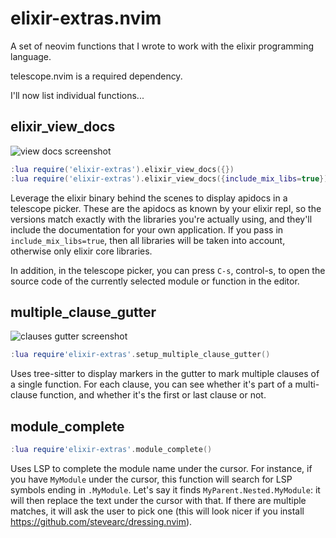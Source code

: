 # elixir-extras.nvim

A set of neovim functions that I wrote to work with the elixir programming language.

telescope.nvim is a required dependency.

I'll now list individual functions...

## elixir_view_docs

![view docs screenshot](https://raw.githubusercontent.com/wiki/emmanueltouzery/elixir-extras.nvim/apidocs.png)

```lua
:lua require('elixir-extras').elixir_view_docs({})
:lua require('elixir-extras').elixir_view_docs({include_mix_libs=true})
```

Leverage the elixir binary behind the scenes to display apidocs in a telescope picker. These are the apidocs as known by your elixir repl, so the versions match exactly with the libraries you're actually using, and they'll include the documentation for your own application. If you pass in `include_mix_libs=true`, then all libraries will be taken into account, otherwise only elixir core libraries.

In addition, in the telescope picker, you can press `C-s`, control-s, to open the source code of the currently selected module or function in the editor.

## multiple_clause_gutter

![clauses gutter screenshot](https://raw.githubusercontent.com/wiki/emmanueltouzery/elixir-extras.nvim/gutter_clauses.png)

```lua
:lua require'elixir-extras'.setup_multiple_clause_gutter()
```

Uses tree-sitter to display markers in the gutter to mark multiple clauses of a single function. For each clause, you can see whether it's part of a multi-clause function, and whether it's the first or last clause or not.

## module_complete

```lua
:lua require'elixir-extras'.module_complete()
```

Uses LSP to complete the module name under the cursor. For instance, if you have `MyModule` under the cursor, this function will search for LSP symbols ending in `.MyModule`. Let's say it finds `MyParent.Nested.MyModule`: it will then replace the text under the cursor with that. If there are multiple matches, it will ask the user to pick one (this will look nicer if you install <https://github.com/stevearc/dressing.nvim>).
